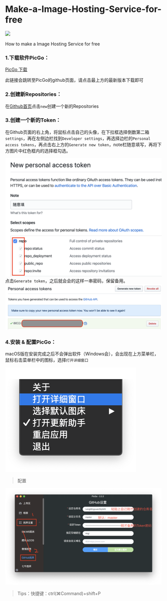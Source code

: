# Make-a-Image-Hosting-Service-for-free
![](https://img.shields.io/badge/Platform-macOS%20%26%20Windows%20%26%20Linux-green)


How to make a Image Hosting Service for free

### 1.下载软件PicGo：

[PicGo 下载](https://github.com/Molunerfinn/PicGo/releases)

此链接会跳转至PicGo的github页面，请点击最上方的最新版本下载即可

### 2.创建新Repositories：
在[Github首页](https://github.com/)点击`new`创建一个新的Repositories
### 3.创建一个新的Token：
在Github页面的右上角，将鼠标点击自己的头像，在下拉框选择倒数第二箱`settings`，再在左侧边栏找到`Developer settings`，再选择边栏的`Personal access tokens`，再点击右上方的`Generate new token`，note栏随意填写，再将下方图片中红色框内的选择框勾选。

![](https://raw.githubusercontent.com/LengMingxuan/MyIMS/master/img/%E6%88%AA%E5%B1%8F2020-02-04%E4%B8%8B%E5%8D%889.14.08.png)
点击`Generate token`，之后就会会的这样一串密码，保留备用。
![](https://raw.githubusercontent.com/LengMingxuan/MyIMS/master/img/%E6%88%AA%E5%B1%8F2020-02-04%E4%B8%8B%E5%8D%889.16.23.png)

### 4.安装 & 配置PicGo：

macOS版在安装完成之后不会弹出软件（Windows会），会出现在上方菜单栏，鼠标右击菜单栏中的图标，选择`打开详细窗口`

![](https://raw.githubusercontent.com/LengMingxuan/MyIMS/master/img/%E6%88%AA%E5%B1%8F2020-02-04%E4%B8%8B%E5%8D%889.18.14.png)


> 配置

![](https://raw.githubusercontent.com/LengMingxuan/MyIMS/master/img/%E6%88%AA%E5%B1%8F2020-02-04%E4%B8%8B%E5%8D%889.20.47.png)


>Tips：快捷键：ctrl(⌘Command)+shift+P
